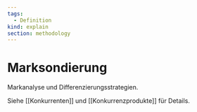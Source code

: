 ```yaml
---
tags:
  - Definition
kind: explain
section: methodology
---
```


# Marksondierung

Markanalyse und Differenzierungsstrategien.

Siehe [[Konkurrenten]] und [[Konkurrenzprodukte]] für Details.
